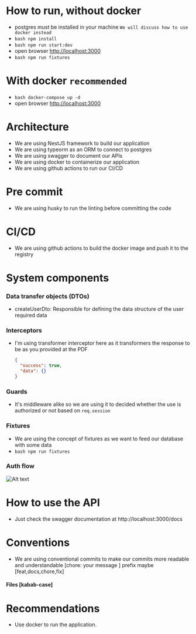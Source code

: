 # How to run, without docker

- postgres must be installed in your machine `We will discuss how to use docker instead`
- `bash npm install `
- `bash npm run start:dev`
- open browser <a href="http://localhost:3000">http://localhost:3000</a>
- `bash npm run fixtures`

# With docker `recommended`

- `bash docker-compose up -d `
- open browser <a href="http://localhost:3000">http://localhost:3000</a>

# Architecture

- We are using NestJS framework to build our application
- We are using typeorm as an ORM to connect to postgres
- We are using swagger to document our APIs
- We are using docker to containerize our application
- We are using github actions to run our CI/CD

# Pre commit

- We are using husky to run the linting before committing the code

# CI/CD

- We are using github actions to build the docker image and push it to the registry

# System components

### Data transfer objects (DTOs)

- createUserDto: Responsible for defining the data structure of the user required data

### Interceptors

- I'm using transformer interceptor here as it transformers the response to be as you provided at the PDF

  ```json
  {
    "success": true,
    "data": {}
  }
  ```

### Guards

- It's middleware alike so we are using it to decided whether the use is authorized or not based on `req.session`

### Fixtures

- We are using the concept of fixtures as we want to feed our database with some data
- `bash npm run fixtures`

### Auth flow

![Alt text](https://i.ibb.co/JQtg8bc/image.png)

# How to use the API

- Just check the swagger documentation at http://localhost:3000/docs

# Conventions

- We are using conventional commits to make our commits more readable and understandable [chore: your message ] prefix maybe [feat,docs,chore,fix]

#### Files [kabab-case]

# Recommendations

- Use docker to run the application.

